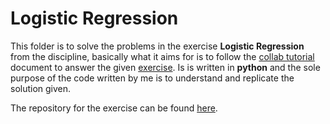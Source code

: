 # Logistic Regression

This folder is to solve the problems in the exercise **Logistic Regression** from the discipline, basically what it aims for is to follow the [collab tutorial] document to answer the given [exercise]. Is is written in **python** and the sole purpose of the code written by me is to understand and replicate the solution given.

The repository for the exercise can be found [here].

[exercise]: <https://drive.google.com/file/d/1cuMcupGz2qqvESIb_r6oTTprwj4Gw1aS/view?usp=sharing>

[collab tutorial]: <https://colab.research.google.com/drive/1yb02TzGGigQlXJXKSiAaGJXGT9SSCUvO#scrollTo=vjpBpHu3mhMD>

[here]: <https://github.com/tfvieira/deep-learning/tree/main/tasks/1%20Logistic%20Regression>
